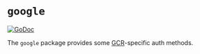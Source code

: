 # `google`

[![GoDoc](https://godoc.org/github.com/google/go-containerregistry/pkg/authn/google?status.svg)](https://godoc.org/github.com/google/go-containerregistry/pkg/authn/google)

The `google` package provides some [GCR](https://gcr.io)-specific auth methods.
